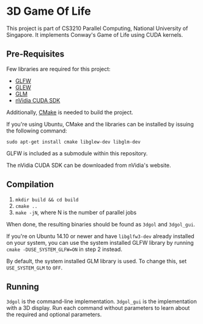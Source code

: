 3D Game Of Life
===============

This project is part of CS3210 Parallel Computing, National University of
Singapore. It implements Conway's Game of Life using CUDA kernels.

Pre-Requisites
--------------

Few libraries are required for this project:

 * [GLFW](http://www.glfw.org/)
 * [GLEW](http://glew.sourceforge.net/)
 * [GLM](http://glm.g-truc.net/0.9.5/index.html)
 * [nVidia CUDA SDK](http://www.nvidia.com/object/cuda_home_new.html)

Additionally, [CMake](http://www.cmake.org/) is needed to build the project.

If you're using Ubuntu, CMake and the libraries can be installed by issuing the
following command:

    sudo apt-get install cmake libglew-dev libglm-dev

GLFW is included as a submodule within this repository.

The nVidia CUDA SDK can be downloaded from nVidia's website.

Compilation
-----------

 1. `mkdir build && cd build`
 2. `cmake ..`
 3. `make -jN`, where N is the number of parallel jobs

When done, the resulting binaries should be found as `3dgol` and `3dgol_gui`.

If you're on Ubuntu 14.10 or newer and have `libglfw3-dev` already installed on
your system, you can use the system installed GLFW library by running
`cmake -DUSE_SYSTEM_GLFW=ON` in step 2 instead.

By default, the system installed GLM library is used. To change this, set
`USE_SYSTEM_GLM` to `OFF`.

Running
-------

`3dgol` is the command-line implementation. `3dgol_gui` is the implementation
with a 3D display. Run each command without parameters to learn about the
required and optional parameters.

